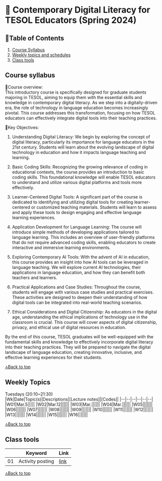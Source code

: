 # 🌿 Contemporary Digital Literacy for TESOL Educators (Spring 2024)

##  📗Table of Contents
1. [Course Syllabus](#course-syllabus)
2. [Weekly topics and schedules](#weekly-topics)
3. [Class tools](#class-tools)




  
## Course syllabus

🔸Course overview:  
This introductory course is specifically designed for graduate students majoring in TESOL, aiming to equip them with the essential skills and knowledge in contemporary digital literacy. As we step into a digitally-driven era, the role of technology in language education becomes increasingly pivotal. This course addresses this transformation, focusing on how TESOL educators can effectively integrate digital tools into their teaching practices.

🔸Key Objectives:  

1. Understanding Digital Literacy: We begin by exploring the concept of digital literacy, particularly its importance for language educators in the 21st century. Students will learn about the evolving landscape of digital technology in education and how it impacts language teaching and learning.

2. Basic Coding Skills: Recognizing the growing relevance of coding in educational contexts, the course provides an introduction to basic coding skills. This foundational knowledge will enable TESOL educators to understand and utilize various digital platforms and tools more effectively.

3. Learner-Centered Digital Tools: A significant part of the course is dedicated to identifying and utilizing digital tools for creating learner-centered or customized teaching materials. Students will learn to assess and apply these tools to design engaging and effective language learning experiences.

4. Application Development for Language Learning: The course will introduce simple methods of developing applications tailored to language learning. This includes an overview of user-friendly platforms that do not require advanced coding skills, enabling educators to create interactive and immersive learning environments.

5. Exploring Contemporary AI Tools: With the advent of AI in education, this course provides an insight into how AI tools can be leveraged in language teaching. We will explore current AI technologies, their applications in language education, and how they can benefit both teachers and learners.

6. Practical Applications and Case Studies: Throughout the course, students will engage with various case studies and practical exercises. These activities are designed to deepen their understanding of how digital tools can be integrated into real-world teaching scenarios.

7. Ethical Considerations and Digital Citizenship: As educators in the digital age, understanding the ethical implications of technology use in the classroom is crucial. This course will cover aspects of digital citizenship, privacy, and ethical use of digital resources in education.

By the end of this course, TESOL graduates will be well-equipped with the fundamental skills and knowledge to effectively incorporate digital literacy into their teaching practices. They will be prepared to navigate the digital landscape of language education, creating innovative, inclusive, and effective learning experiences for their students.

[🔝Back to top](#course-overview)

## Weekly Topics 
Tuesdays (20:10~21:30)  
|Wk|Date|Topic(s)|Descriptions|[Lecture notes]|[Codes]|
|--|--|--|--|--|--|
|W01|Mar.5|||||
|W02|Mar.12||||||
|W03|Mar.||||||
|W04|Mar.||||||
|W05|||||||
|W06|||||||
|W07|||||||
|W08|||||||
|W09|||||||
|W10|||||||
|W11|||||||
|W12|||||||
|W13|||||||
|W14|||||||
|W15|||||||
|W16|||||||


[🔝Back to top](#course-overview)
## Class tools

||Keyword|Link|
|--|--|--|
|01|Activity posting|[link](https://padlet.com/mirankim/cdltesol)|
[🔝Back to top](#course-overview)
